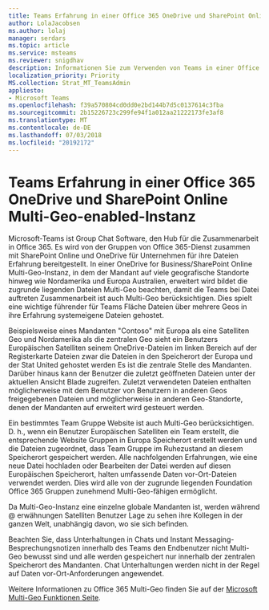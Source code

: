 ```yaml
---
title: Teams Erfahrung in einer Office 365 OneDrive und SharePoint Online Multi-Geo-enabled-Instanz
author: LolaJacobsen
ms.author: lolaj
manager: serdars
ms.topic: article
ms.service: msteams
ms.reviewer: snigdhav
description: Informationen Sie zum Verwenden von Teams in einer Office 365 OneDrive und SharePoint Online Multi-Geo-enabled-Instanz.
localization_priority: Priority
MS.collection: Strat_MT_TeamsAdmin
appliesto:
- Microsoft Teams
ms.openlocfilehash: f39a570804cd0dd0e2bd144b7d5c0137614c3fba
ms.sourcegitcommit: 2b15226723c299fe94f1a012aa21222173fe3af8
ms.translationtype: MT
ms.contentlocale: de-DE
ms.lasthandoff: 07/03/2018
ms.locfileid: "20192172"
---
```

<a name="teams-experience-in-an-office-365-onedrive-and-sharepoint-online-multi-geo-enabled-tenancy"></a>Teams Erfahrung in einer Office 365 OneDrive und SharePoint Online Multi-Geo-enabled-Instanz
===========================================

Microsoft-Teams ist Group Chat Software, den Hub für die Zusammenarbeit in Office 365. Es wird von der Gruppen von Office 365-Dienst zusammen mit SharePoint Online und OneDrive für Unternehmen für ihre Dateien Erfahrung bereitgestellt. In einer OneDrive for Business/SharePoint Online Multi-Geo-Instanz, in dem der Mandant auf viele geografische Standorte hinweg wie Nordamerika und Europa Australien, erweitert wird bildet die zugrunde liegenden Dateien Multi-Geo beachten, damit die Teams bei Datei auftreten Zusammenarbeit ist auch Multi-Geo berücksichtigen. Dies spielt eine wichtige führender für Teams Fläche Dateien über mehrere Geos in ihre Erfahrung systemeigene Dateien gehostet.

Beispielsweise eines Mandanten "Contoso" mit Europa als eine Satelliten Geo und Nordamerika als die zentralen Geo sieht ein Benutzers Europäischen Satelliten seinem OneDrive-Dateien im linken Bereich auf der Registerkarte Dateien zwar die Dateien in den Speicherort der Europa und der Stat United gehostet werden Es ist die zentrale Stelle des Mandanten. Darüber hinaus kann der Benutzer die zuletzt geöffneten Dateien unter der aktuellen Ansicht Blade zugreifen. Zuletzt verwendeten Dateien enthalten möglicherweise mit dem Benutzer von Benutzern in anderen Geos freigegebenen Dateien und möglicherweise in anderen Geo-Standorte, denen der Mandanten auf erweitert wird gesteuert werden. 

Ein bestimmtes Team Gruppe Website ist auch Multi-Geo berücksichtigen. D. h., wenn ein Benutzer Europäischen Satelliten ein Team erstellt, die entsprechende Website Gruppen in Europa Speicherort erstellt werden und die Dateien zugeordnet, dass Team Gruppe im Ruhezustand an diesem Speicherort gespeichert werden. Alle nachfolgenden Erfahrungen, wie eine neue Datei hochladen oder Bearbeiten der Datei werden auf diesen Europäischen Speicherort, halten umfassende Daten vor-Ort-Dateien verwendet werden. Dies wird alle von der zugrunde liegenden Foundation Office 365 Gruppen zunehmend Multi-Geo-fähigen ermöglicht.

Da Multi-Geo-Instanz eine einzelne globale Mandanten ist, werden während @ erwähnungen Satelliten Benutzer Lage zu sehen ihre Kollegen in der ganzen Welt, unabhängig davon, wo sie sich befinden. 

Beachten Sie, dass Unterhaltungen in Chats und Instant Messaging-Besprechungsnotizen innerhalb des Teams den Endbenutzer nicht Multi-Geo bewusst sind und alle werden gespeichert nur innerhalb der zentralen Speicherort des Mandanten. Chat Unterhaltungen werden nicht in der Regel auf Daten vor-Ort-Anforderungen angewendet.

Weitere Informationen zu Office 365 Multi-Geo finden Sie auf der [Microsoft Multi-Geo Funktionen Seite](https://aka.ms/multi-geo).